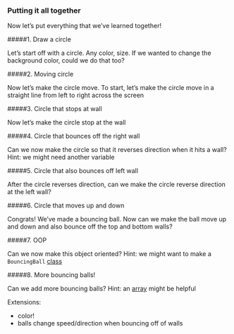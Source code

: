 ### Putting it all together

Now let’s put everything that we’ve learned together!

#####1. Draw a circle

Let’s start off with a circle. Any color, size. If we wanted to change the background color, could we do that too?

#####2. Moving circle

Now let’s make the circle move. To start, let’s make the circle move in a straight line from left to right across the screen

#####3. Circle that stops at wall

Now let’s make the circle stop at the wall

#####4. Circle that bounces off the right wall

Can we now make the circle so that it reverses direction when it hits a wall? Hint: we might need another variable

#####5. Circle that also bounces off left wall

After the circle reverses direction, can we make the circle reverse direction at the left wall?

#####6. Circle that moves up and down

Congrats! We’ve made a bouncing ball. Now can we make the ball move up and down and also bounce off the top and bottom walls?

#####7. OOP

Can we now make this object oriented? Hint: we might want to make a `BouncingBall` [class](https://processing.org/tutorials/objects/)

#####8. More bouncing balls!

Can we add more bouncing balls? Hint: an [array](https://processing.org/tutorials/arrays/) might be helpful

Extensions:
- color!
- balls change speed/direction when bouncing off of walls
